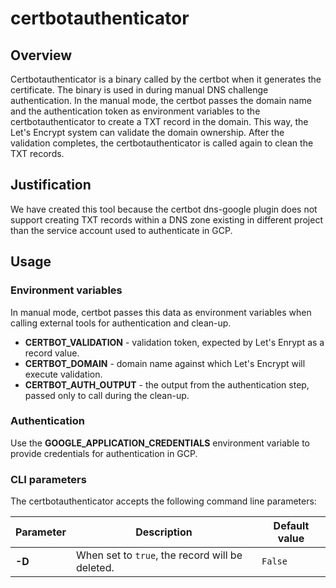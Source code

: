 # certbotauthenticator

## Overview

Certbotauthenticator is a binary called by the certbot when it generates the certificate. The binary is used in during manual DNS challenge authentication. In the manual mode, the certbot passes the domain name and the authentication token as environment variables to the certbotauthenticator to create a TXT record in the domain. This way, the Let's Encrypt system can validate the domain ownership. After the validation completes, the certbotauthenticator is called again to clean the TXT records.

## Justification

We have created this tool because the certbot dns-google plugin does not support creating TXT records within a DNS zone existing in different project than the service account used to authenticate in GCP.

## Usage

### Environment variables

In manual mode, certbot passes this data as environment variables when calling external tools for authentication and clean-up.

- **CERTBOT_VALIDATION** - validation token, expected by Let's Enrypt as a record value.
- **CERTBOT_DOMAIN** - domain name against which Let's Encrypt will execute validation.
- **CERTBOT_AUTH_OUTPUT** - the output from the authentication step, passed only to call during the clean-up.

### Authentication
Use the **GOOGLE_APPLICATION_CREDENTIALS** environment variable to provide credentials for authentication in GCP.

### CLI parameters

The certbotauthenticator accepts the following command line parameters:

|Parameter | Description | Default value|
|-----------|------------|-------|
| **-D** | When set to `true`, the record will be deleted. | `False` | 
